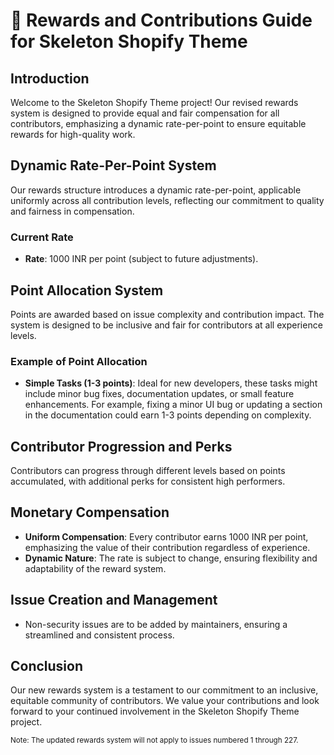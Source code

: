 # 🌟 Rewards and Contributions Guide for Skeleton Shopify Theme

## Introduction
Welcome to the Skeleton Shopify Theme project! Our revised rewards system is designed to provide equal and fair compensation for all contributors, emphasizing a dynamic rate-per-point to ensure equitable rewards for high-quality work.

## Dynamic Rate-Per-Point System
Our rewards structure introduces a dynamic rate-per-point, applicable uniformly across all contribution levels, reflecting our commitment to quality and fairness in compensation.

### Current Rate
- **Rate**: 1000 INR per point (subject to future adjustments).

## Point Allocation System
Points are awarded based on issue complexity and contribution impact. The system is designed to be inclusive and fair for contributors at all experience levels.

### Example of Point Allocation
- **Simple Tasks (1-3 points)**: Ideal for new developers, these tasks might include minor bug fixes, documentation updates, or small feature enhancements. For example, fixing a minor UI bug or updating a section in the documentation could earn 1-3 points depending on complexity.

## Contributor Progression and Perks
Contributors can progress through different levels based on points accumulated, with additional perks for consistent high performers.

## Monetary Compensation
- **Uniform Compensation**: Every contributor earns 1000 INR per point, emphasizing the value of their contribution regardless of experience.
- **Dynamic Nature**: The rate is subject to change, ensuring flexibility and adaptability of the reward system.

## Issue Creation and Management
- Non-security issues are to be added by maintainers, ensuring a streamlined and consistent process.

## Conclusion
Our new rewards system is a testament to our commitment to an inclusive, equitable community of contributors. We value your contributions and look forward to your continued involvement in the Skeleton Shopify Theme project.

<sub>Note: The updated rewards system will not apply to issues numbered 1 through 227.</sub>
